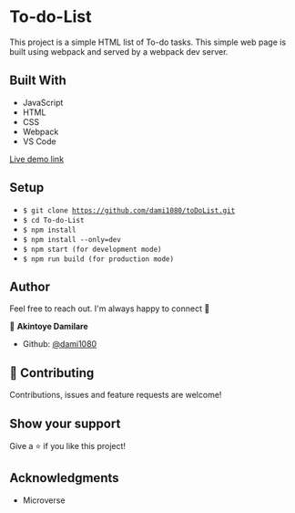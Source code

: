 # To-do-List

This project is a simple HTML list of To-do tasks. This simple web page is built using webpack and served by a webpack dev server.


## Built With 

- JavaScript
- HTML
- CSS
- Webpack
- VS Code

[Live demo link](https://heuristic-albattani-e6cd0e.netlify.app)

##  Setup    <a name = "setup"></a>

  - <code>$ git clone https://github.com/dami1080/toDoList.git</code>
  - <code>$ cd To-do-List</code>
  - <code>$ npm install</code>
  - <code>$ npm install --only=dev</code>
  - <code>$ npm start (for development mode)</code>
  - <code>$ npm run build (for production mode)</code>
## Author

Feel free to reach out. I'm always happy to connect :slightly_smiling_face:

👤 **Akintoye Damilare**

- Github: [@dami1080](https://github.com/dami1080)


## 🤝 Contributing

Contributions, issues and feature requests are welcome!

## Show your support

Give a ⭐️ if you like this project!

## Acknowledgments

- Microverse